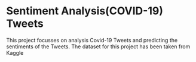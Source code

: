 # Sentiment Analysis(COVID-19) Tweets

This project focusses on analysis Covid-19 Tweets and predicting the sentiments of the Tweets.
The dataset for this project has been taken from Kaggle

